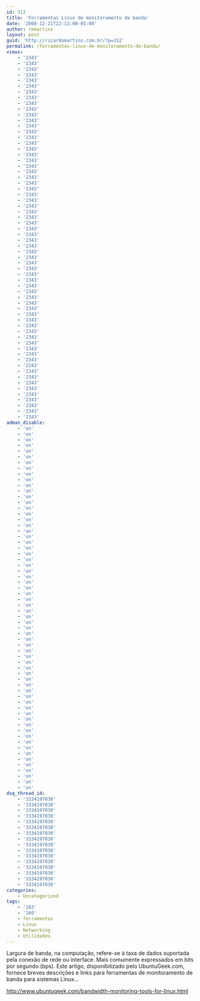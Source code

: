```yaml
---
id: 312
title: 'Ferramentas Linux de monitoramento de banda'
date: '2008-12-21T22:13:00-05:00'
author: rmmartins
layout: post
guid: 'http://ricardomartins.com.br/?p=312'
permalink: /ferramentas-linux-de-monitoramento-de-banda/
views:
    - '2343'
    - '2343'
    - '2343'
    - '2343'
    - '2343'
    - '2343'
    - '2343'
    - '2343'
    - '2343'
    - '2343'
    - '2343'
    - '2343'
    - '2343'
    - '2343'
    - '2343'
    - '2343'
    - '2343'
    - '2343'
    - '2343'
    - '2343'
    - '2343'
    - '2343'
    - '2343'
    - '2343'
    - '2343'
    - '2343'
    - '2343'
    - '2343'
    - '2343'
    - '2343'
    - '2343'
    - '2343'
    - '2343'
    - '2343'
    - '2343'
    - '2343'
    - '2343'
    - '2343'
    - '2343'
    - '2343'
    - '2343'
    - '2343'
    - '2343'
    - '2343'
    - '2343'
    - '2343'
    - '2343'
    - '2343'
    - '2343'
    - '2343'
    - '2343'
    - '2343'
    - '2343'
    - '2343'
    - '2343'
    - '2343'
    - '2343'
    - '2343'
    - '2343'
    - '2343'
    - '2343'
    - '2343'
    - '2343'
    - '2343'
adman_disable:
    - 'on'
    - 'on'
    - 'on'
    - 'on'
    - 'on'
    - 'on'
    - 'on'
    - 'on'
    - 'on'
    - 'on'
    - 'on'
    - 'on'
    - 'on'
    - 'on'
    - 'on'
    - 'on'
    - 'on'
    - 'on'
    - 'on'
    - 'on'
    - 'on'
    - 'on'
    - 'on'
    - 'on'
    - 'on'
    - 'on'
    - 'on'
    - 'on'
    - 'on'
    - 'on'
    - 'on'
    - 'on'
    - 'on'
    - 'on'
    - 'on'
    - 'on'
    - 'on'
    - 'on'
    - 'on'
    - 'on'
    - 'on'
    - 'on'
    - 'on'
    - 'on'
    - 'on'
    - 'on'
    - 'on'
    - 'on'
    - 'on'
    - 'on'
    - 'on'
    - 'on'
    - 'on'
    - 'on'
    - 'on'
    - 'on'
    - 'on'
    - 'on'
    - 'on'
    - 'on'
    - 'on'
    - 'on'
    - 'on'
    - 'on'
dsq_thread_id:
    - '3334197030'
    - '3334197030'
    - '3334197030'
    - '3334197030'
    - '3334197030'
    - '3334197030'
    - '3334197030'
    - '3334197030'
    - '3334197030'
    - '3334197030'
    - '3334197030'
    - '3334197030'
    - '3334197030'
    - '3334197030'
    - '3334197030'
    - '3334197030'
categories:
    - Uncategorized
tags:
    - '103'
    - '160'
    - ferramentas
    - Linux
    - Networking
    - Utilidades
---
```


Largura de banda, na computação, refere-se à taxa de dados suportada pela conexão de rede ou interface. Mais comumente expressados em bits por segundo (bps). Este artigo, disponibilizado pelo UbuntuGeek.com, fornece breves descrições e links para ferramentas de monitoramento de banda para sistemas Linux…

<http://www.ubuntugeek.com/bandwidth-monitoring-tools-for-linux.html>